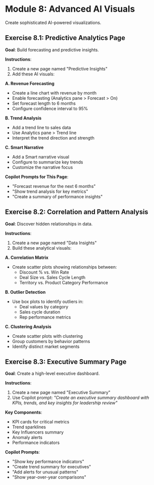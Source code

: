 # Module 8: Advanced AI Visuals

Create sophisticated AI-powered visualizations.

## Exercise 8.1: Predictive Analytics Page
**Goal**: Build forecasting and predictive insights.

**Instructions**:
1. Create a new page named "Predictive Insights"
2. Add these AI visuals:

**A. Revenue Forecasting**
- Create a line chart with revenue by month
- Enable forecasting (Analytics pane > Forecast > On)
- Set forecast length to 6 months
- Configure confidence interval to 95%

**B. Trend Analysis**
- Add a trend line to sales data
- Use Analytics pane > Trend line
- Interpret the trend direction and strength

**C. Smart Narrative**
- Add a Smart narrative visual
- Configure to summarize key trends
- Customize the narrative focus

**Copilot Prompts for This Page**:
- "Forecast revenue for the next 6 months"
- "Show trend analysis for key metrics"
- "Create a summary of performance insights"

## Exercise 8.2: Correlation and Pattern Analysis
**Goal**: Discover hidden relationships in data.

**Instructions**:
1. Create a new page named "Data Insights"
2. Build these analytical visuals:

**A. Correlation Matrix**
- Create scatter plots showing relationships between:
  - Discount % vs. Win Rate
  - Deal Size vs. Sales Cycle Length
  - Territory vs. Product Category Performance

**B. Outlier Detection**
- Use box plots to identify outliers in:
  - Deal values by category
  - Sales cycle duration
  - Rep performance metrics

**C. Clustering Analysis**
- Create scatter plots with clustering
- Group customers by behavior patterns
- Identify distinct market segments

## Exercise 8.3: Executive Summary Page
**Goal**: Create a high-level executive dashboard.

**Instructions**:
1. Create a new page named "Executive Summary"
2. Use Copilot prompt: *"Create an executive summary dashboard with KPIs, trends, and key insights for leadership review"*

**Key Components**:
- KPI cards for critical metrics
- Trend sparklines
- Key Influencers summary
- Anomaly alerts
- Performance indicators

**Copilot Prompts**:
- "Show key performance indicators"
- "Create trend summary for executives"
- "Add alerts for unusual patterns"
- "Show year-over-year comparisons"
